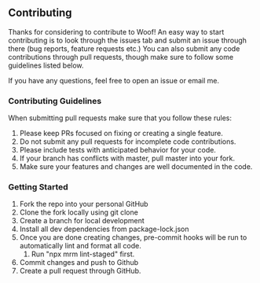 ## Contributing

Thanks for considering to contribute to Woof! An easy way to start contributing is to look through the issues tab and submit an issue through there (bug reports, feature requests etc.) You can also submit any code contributions through pull requests, though make sure to follow some guidelines listed below.

If you have any questions, feel free to open an issue or email me.

### Contributing Guidelines

When submitting pull requests make sure that you follow these rules:

1. Please keep PRs focused on fixing or creating a single feature.
2. Do not submit any pull requests for incomplete code contributions.
3. Please include tests with anticipated behavior for your code.
4. If your branch has conflicts with master, pull master into your fork.
5. Make sure your features and changes are well documented in the code.

### Getting Started

1. Fork the repo into your personal GitHub
2. Clone the fork locally using git clone
3. Create a branch for local development
4. Install all dev dependencies from package-lock.json
5. Once you are done creating changes, pre-commit hooks will be run to automatically lint and format all code.
   1. Run "npx mrm lint-staged" first.
6. Commit changes and push to Github
7. Create a pull request through GitHub.
